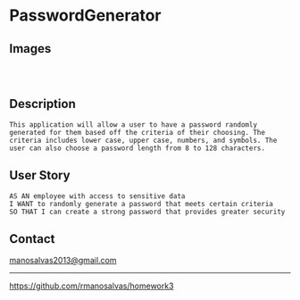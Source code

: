 # PasswordGenerator

## Images 

![]()

![]()

![]()

## Description 

```
This application will allow a user to have a password randomly generated for them based off the criteria of their choosing. The criteria includes lower case, upper case, numbers, and symbols. The user can also choose a password length from 8 to 128 characters. 
```

## User Story

```
AS AN employee with access to sensitive data
I WANT to randomly generate a password that meets certain criteria
SO THAT I can create a strong password that provides greater security
```

## Contact

manosalvas2013@gmail.com

- - -

https://github.com/rmanosalvas/homework3


